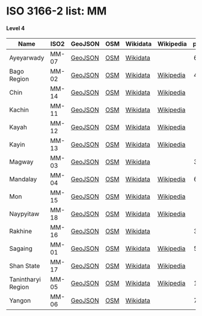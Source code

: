 # ISO 3166-2 list: MM


#### Level 4
Name | ISO2 | GeoJSON | OSM | Wikidata | Wikipedia | population 
--- | --- | --- | --- | --- | --- | --: 
Ayeyarwady | MM-07 | [GeoJSON](../../export/geojson/q7/iso2/MM/MM-07.geojson) | [OSM](https://www.openstreetmap.org/relation/5996473) | [Wikidata](https://www.wikidata.org/wiki/Q47047) |  | 6,184,829
Bago Region | MM-02 | [GeoJSON](../../export/geojson/q7/iso2/MM/MM-02.geojson) | [OSM](https://www.openstreetmap.org/relation/5996474) | [Wikidata](https://www.wikidata.org/wiki/Q800124) | [Wikipedia](http://en.wikipedia.org/wiki/en%3ABago%20Region) | 4,867,373
Chin | MM-14 | [GeoJSON](../../export/geojson/q7/iso2/MM/MM-14.geojson) | [OSM](https://www.openstreetmap.org/relation/5996475) | [Wikidata](https://www.wikidata.org/wiki/Q46910) | [Wikipedia](http://en.wikipedia.org/wiki/de%3AChin-Staat) | 
Kachin | MM-11 | [GeoJSON](../../export/geojson/q7/iso2/MM/MM-11.geojson) | [OSM](https://www.openstreetmap.org/relation/5996476) | [Wikidata](https://www.wikidata.org/wiki/Q140646) | [Wikipedia](http://en.wikipedia.org/wiki/en%3AKachin%20State) | 
Kayah | MM-12 | [GeoJSON](../../export/geojson/q7/iso2/MM/MM-12.geojson) | [OSM](https://www.openstreetmap.org/relation/5996477) | [Wikidata](https://www.wikidata.org/wiki/Q652845) | [Wikipedia](http://en.wikipedia.org/wiki/de%3AKayah-Staat) | 
Kayin | MM-13 | [GeoJSON](../../export/geojson/q7/iso2/MM/MM-13.geojson) | [OSM](https://www.openstreetmap.org/relation/5996478) | [Wikidata](https://www.wikidata.org/wiki/Q495342) | [Wikipedia](http://en.wikipedia.org/wiki/de%3AKayin-Staat) | 
Magway | MM-03 | [GeoJSON](../../export/geojson/q7/iso2/MM/MM-03.geojson) | [OSM](https://www.openstreetmap.org/relation/5996479) | [Wikidata](https://www.wikidata.org/wiki/Q833013) |  | 3,917,055
Mandalay | MM-04 | [GeoJSON](../../export/geojson/q7/iso2/MM/MM-04.geojson) | [OSM](https://www.openstreetmap.org/relation/5996480) | [Wikidata](https://www.wikidata.org/wiki/Q119494) | [Wikipedia](http://en.wikipedia.org/wiki/en%3AMandalay%20Region) | 6,165,723
Mon | MM-15 | [GeoJSON](../../export/geojson/q7/iso2/MM/MM-15.geojson) | [OSM](https://www.openstreetmap.org/relation/5996481) | [Wikidata](https://www.wikidata.org/wiki/Q818742) | [Wikipedia](http://en.wikipedia.org/wiki/de%3AMon-Staat) | 
Naypyitaw | MM-18 | [GeoJSON](../../export/geojson/q7/iso2/MM/MM-18.geojson) | [OSM](https://www.openstreetmap.org/relation/5996482) | [Wikidata](https://www.wikidata.org/wiki/Q4796) | [Wikipedia](http://en.wikipedia.org/wiki/en%3ANaypyidaw%20Union%20Territory) | 
Rakhine | MM-16 | [GeoJSON](../../export/geojson/q7/iso2/MM/MM-16.geojson) | [OSM](https://www.openstreetmap.org/relation/5996483) | [Wikidata](https://www.wikidata.org/wiki/Q233838) |  | 3,188,807
Sagaing | MM-01 | [GeoJSON](../../export/geojson/q7/iso2/MM/MM-01.geojson) | [OSM](https://www.openstreetmap.org/relation/5996484) | [Wikidata](https://www.wikidata.org/wiki/Q847289) | [Wikipedia](http://en.wikipedia.org/wiki/en%3ASagaing%20Region) | 5,325,347
Shan State | MM-17 | [GeoJSON](../../export/geojson/q7/iso2/MM/MM-17.geojson) | [OSM](https://www.openstreetmap.org/relation/5996485) | [Wikidata](https://www.wikidata.org/wiki/Q456847) | [Wikipedia](http://en.wikipedia.org/wiki/my%3A%E1%80%9B%E1%80%BE%E1%80%99%E1%80%BA%E1%80%B8%E1%80%95%E1%80%BC%E1%80%8A%E1%80%BA%E1%80%94%E1%80%9A%E1%80%BA) | 
Tanintharyi Region | MM-05 | [GeoJSON](../../export/geojson/q7/iso2/MM/MM-05.geojson) | [OSM](https://www.openstreetmap.org/relation/5996486) | [Wikidata](https://www.wikidata.org/wiki/Q843954) | [Wikipedia](http://en.wikipedia.org/wiki/en%3ATanintharyi%20Region) | 1,408,101
Yangon | MM-06 | [GeoJSON](../../export/geojson/q7/iso2/MM/MM-06.geojson) | [OSM](https://www.openstreetmap.org/relation/5996487) | [Wikidata](https://www.wikidata.org/wiki/Q856781) |  | 7,360,703
